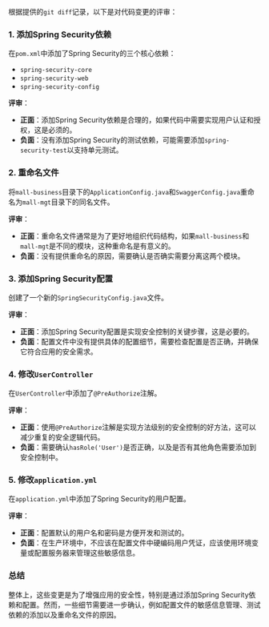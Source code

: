 根据提供的`git diff`记录，以下是对代码变更的评审：

### 1. 添加Spring Security依赖
在`pom.xml`中添加了Spring Security的三个核心依赖：
- `spring-security-core`
- `spring-security-web`
- `spring-security-config`

**评审**：
- **正面**：添加Spring Security依赖是合理的，如果代码中需要实现用户认证和授权，这是必须的。
- **负面**：没有添加Spring Security的测试依赖，可能需要添加`spring-security-test`以支持单元测试。

### 2. 重命名文件
将`mall-business`目录下的`ApplicationConfig.java`和`SwaggerConfig.java`重命名为`mall-mgt`目录下的同名文件。

**评审**：
- **正面**：重命名文件通常是为了更好地组织代码结构，如果`mall-business`和`mall-mgt`是不同的模块，这种重命名是有意义的。
- **负面**：没有提供重命名的原因，需要确认是否确实需要分离这两个模块。

### 3. 添加Spring Security配置
创建了一个新的`SpringSecurityConfig.java`文件。

**评审**：
- **正面**：添加Spring Security配置是实现安全控制的关键步骤，这是必要的。
- **负面**：配置文件中没有提供具体的配置细节，需要检查配置是否正确，并确保它符合应用的安全需求。

### 4. 修改`UserController`
在`UserController`中添加了`@PreAuthorize`注解。

**评审**：
- **正面**：使用`@PreAuthorize`注解是实现方法级别的安全控制的好方法，这可以减少重复的安全逻辑代码。
- **负面**：需要确认`hasRole('User')`是否正确，以及是否有其他角色需要添加到安全控制中。

### 5. 修改`application.yml`
在`application.yml`中添加了Spring Security的用户配置。

**评审**：
- **正面**：配置默认的用户名和密码是方便开发和测试的。
- **负面**：在生产环境中，不应该在配置文件中硬编码用户凭证，应该使用环境变量或配置服务器来管理这些敏感信息。

### 总结
整体上，这些变更是为了增强应用的安全性，特别是通过添加Spring Security依赖和配置。然而，一些细节需要进一步确认，例如配置文件的敏感信息管理、测试依赖的添加以及重命名文件的原因。